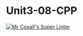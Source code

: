 # Unit3-08-CPP

[![Mr Coxall's Super Linter](https://github.com/ICS3U-Programming-ChristopherD/Unit3-08-CPP/workflows/Mr%20Coxall's%20Super%20Linter/badge.svg)](https://github.com/ICS3U-Programming-ChristopherD/Unit3-08-CPP/actions/)
